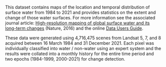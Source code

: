 This dataset contains maps of the location and temporal
distribution of surface water from 1984 to 2021 and provides
statistics on the extent and change of those water surfaces.
For more information see the associated journal article: [High-resolution
mapping of global surface water and its long-term changes](https://www.nature.com/nature/journal/v540/n7633/full/nature20584.html)
(Nature, 2016) and the online
[Data Users Guide](https://storage.googleapis.com/global-surface-water/downloads_ancillary/DataUsersGuidev2021.pdf).

These data were generated using 4,716,475 scenes from Landsat
5, 7, and 8 acquired between 16 March 1984 and 31 December 2021.
Each pixel was individually classified into water / non-water
using an expert system and the results were collated into a monthly
history for the entire time period and two epochs (1984-1999,
2000-2021) for change detection.

